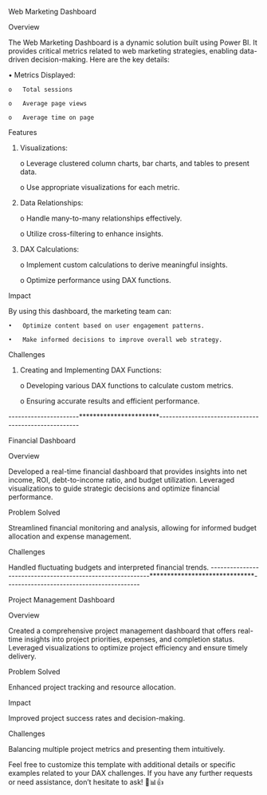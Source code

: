 Web Marketing Dashboard

Overview

The Web Marketing Dashboard is a dynamic solution built using Power BI. It provides critical metrics related to web marketing strategies, enabling data-driven decision-making. Here are the key details:

•	Metrics Displayed:

	o	Total sessions

	o	Average page views

	o	Average time on page

Features

1.	Visualizations:
   
	o	Leverage clustered column charts, bar charts, and tables to present data.

	o	Use appropriate visualizations for each metric.

2.	Data Relationships:
   
	o	Handle many-to-many relationships effectively.

	o	Utilize cross-filtering to enhance insights.

3.	DAX Calculations:
   
	o	Implement custom calculations to derive meaningful insights.

	o	Optimize performance using DAX functions.

Impact

By using this dashboard, the marketing team can:

	•	Optimize content based on user engagement patterns.

	•	Make informed decisions to improve overall web strategy.

Challenges

1.	Creating and Implementing DAX Functions:
	
	o	Developing various DAX functions to calculate custom metrics.

	o	Ensuring accurate results and efficient performance.

----------------------***********************-----------------------------------------------------

Financial Dashboard

Overview

Developed a real-time financial dashboard that provides insights into net income, ROI, debt-to-income ratio, and budget utilization. 
Leveraged visualizations to guide strategic decisions and optimize financial performance.

Problem Solved

Streamlined financial monitoring and analysis, allowing for informed budget allocation and expense management.

Challenges

Handled fluctuating budgets and interpreted financial trends.
-----------------------------------------------------------******************************------------------------------------------

Project Management Dashboard 

Overview

Created a comprehensive project management dashboard that offers real-time insights into project priorities, expenses, and completion status. Leveraged visualizations to optimize project efficiency and ensure timely delivery.

Problem Solved

Enhanced project tracking and resource allocation.

Impact

Improved project success rates and decision-making.

Challenges

Balancing multiple project metrics and presenting them intuitively.


Feel free to customize this template with additional details or specific examples related to your DAX challenges. If you have any further requests or need assistance, don’t hesitate to ask! 🚀📊👍




